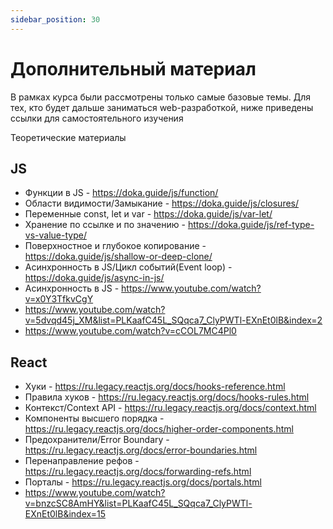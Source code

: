 ```yaml
---
sidebar_position: 30
---
```


# Дополнительный материал

В рамках курса были рассмотрены только самые базовые темы. Для тех, кто будет дальше заниматься web-разработкой, ниже приведены ссылки для самостоятельного изучения

Теоретические материалы

## JS

- Функции в JS - https://doka.guide/js/function/
- Области видимости/Замыкание - https://doka.guide/js/closures/
- Переменные const, let и var - https://doka.guide/js/var-let/
- Хранение по ссылке и по значению - https://doka.guide/js/ref-type-vs-value-type/
- Поверхностное и глубокое копирование - https://doka.guide/js/shallow-or-deep-clone/
- Асинхронность в JS/Цикл событий(Event loop) - https://doka.guide/js/async-in-js/
- Асинхронность в JS - https://www.youtube.com/watch?v=x0Y3TfkvCgY
- https://www.youtube.com/watch?v=5dvqd45j_XM&list=PLKaafC45L_SQqca7_ClyPWTl-EXnEt0lB&index=2
- https://www.youtube.com/watch?v=cCOL7MC4Pl0

## React

- Хуки - https://ru.legacy.reactjs.org/docs/hooks-reference.html
- Правила хуков - https://ru.legacy.reactjs.org/docs/hooks-rules.html
- Контекст/Context API - https://ru.legacy.reactjs.org/docs/context.html
- Компоненты высшего порядка - https://ru.legacy.reactjs.org/docs/higher-order-components.html
- Предохранители/Error Boundary - https://ru.legacy.reactjs.org/docs/error-boundaries.html
- Перенаправление рефов - https://ru.legacy.reactjs.org/docs/forwarding-refs.html
- Порталы - https://ru.legacy.reactjs.org/docs/portals.html
- https://www.youtube.com/watch?v=bnzcSC8AmHY&list=PLKaafC45L_SQqca7_ClyPWTl-EXnEt0lB&index=15
